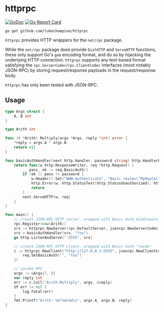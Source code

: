 httprpc
=======

[![GoDoc](https://godoc.org/github.com/lukechampine/httprpc?status.svg)](https://godoc.org/github.com/lukechampine/httprpc)
[![Go Report Card](http://goreportcard.com/badge/github.com/lukechampine/httprpc)](https://goreportcard.com/report/github.com/lukechampine/httprpc)

```
go get github.com/lukechampine/httprpc
```

`httprpc` provides HTTP wrappers for the `net/rpc` package.

While the `net/rpc` package does provide `DialHTTP` and `ServeHTTP` functions,
these only support Go's `gob` encoding format, and do so by hijacking the
underlying HTTP connection. `httprpc` supports any text-based format
satisfying the `rpc.ServerCodec`/`rpc.ClientCodec` interfaces (most notably
JSON-RPC) by storing request/response payloads in the request/response body.

`httprpc` has only been tested with JSON-RPC.

Usage
-----

```go
type Args struct {
	A, B int
}

type Arith int

func (t *Arith) Multiply(args *Args, reply *int) error {
	*reply = args.A * args.B
	return nil
}

func basicAuthHandler(next http.Handler, password string) http.HandlerFunc {
	return func(w http.ResponseWriter, req *http.Request) {
		_, pass, ok := req.BasicAuth()
		if !ok || pass != password {
			w.Header().Set("WWW-Authenticate", "Basic realm=\"MyRealm\"")
			http.Error(w, http.StatusText(http.StatusUnauthorized), http.StatusUnauthorized)
			return
		}
		next.ServeHTTP(w, req)
	}
}

func main() {
	// create JSON-RPC HTTP server, wrapped with Basic Auth middleware
	rpc.Register(new(Arith))
	srv := httprpc.NewServer(rpc.DefaultServer, jsonrpc.NewServerCodec)
	srv = basicAuthHandler(srv, "foo")
	go http.ListenAndServe(":5555", srv)

	// create JSON-RPC HTTP client, wrapped with Basic Auth "tweak"
	c := httprpc.NewClient("http://127.0.0.1:5555", jsonrpc.NewClientCodec, func(req *http.Request) {
		req.SetBasicAuth("", "foo")
	})

	// invoke RPC
	args := &Args{7, 8}
	var reply int
	err := c.Call("Arith.Multiply", args, &reply)
	if err != nil {
		log.Fatal(err)
	}
	fmt.Printf("Arith: %d*%d=%d\n", args.A, args.B, reply)
}
```
